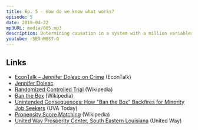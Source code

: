 ```yaml
---
title: Ep. 5 - How do we know what works?
episode: 5
date: 2019-04-22
mp3URL: media/005.mp3
description: Determining causation in a system with a million variables is hard.
youtube: r5EXnM6S7-Q
---
```


## Links

- [EconTalk – Jennifer Doleac on Crime](http://www.econtalk.org/jennifer-doleac-on-crime/) (EconTalk)
- [Jennifer Doleac](http://jenniferdoleac.com)
- [Randomized Controlled Trial](https://en.wikipedia.org/wiki/Randomized_controlled_trial) (Wikipedia)
- [Ban the Box](https://en.wikipedia.org/wiki/Ban_the_Box) (Wikipedia)
- [Unintended Consequences: How "Ban the Box" Backfires for Minority Job Seekers](https://news.virginia.edu/content/unintended-consequences-how-ban-box-backfires-minority-job-seekers) (UVA Today)
- [Propensity Score Matching](https://en.wikipedia.org/wiki/Propensity_score_matching) (Wikipedia)
- [United Way Prosperity Center, South Eastern Louisiana](http://www.unitedwaysela.org/j-wayne-leonard-prosperity-center) (United Way)
